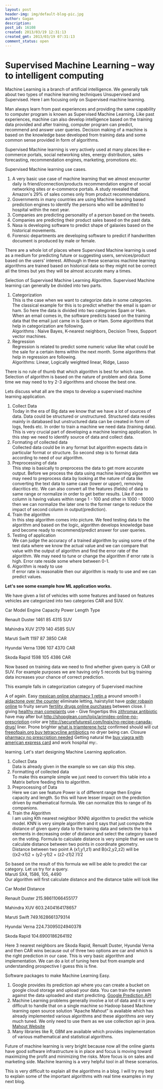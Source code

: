 ```yaml
---
layout: post
header-img: img/default-blog-pic.jpg
author: Gagan
description: 
post_id: 16108
created: 2013/03/19 12:31:13
created_gmt: 2013/03/19 07:31:13
comment_status: open
---
```


# Supervised Machine Learning – way to intelligent computing

Machine Learning is a branch of artificial intelligence. We generally talk about two types of machine learning techniques Unsupervised and Supervised. Here I am focusing only on Supervised machine learning.

Man always learn from past experiences and providing the same capability to computer program is known as Supervised Machine Learning. Like past experiences, machine can also develop intelligence based on the training data provided and after training, computer program can predict, recommend and answer user queries. Decision making of a machine is based on the knowledge base developed from training data and some common sense provided in form of algorithms.  
  
Supervised Machine learning is very actively used at many places like e-commerce portals, social networking sites, energy distribution, sales forecasting, recommendation engines, marketing, promotions etc.

Supervised Machine learning use cases.

  1. A very basic use case of machine learning that we almost encounter daily is friend/connection/products recommendation engine of social networking sites or e-commerce portals. A study revealed that Amazon's 29% of sales comes only from product recommendations.
  2. Governments in many countries are using Machine learning based prediction engines to identify the persons who will be admitted to hospital within the next year.
  3. Companies are predicting personality of a person based on the tweets.
  4. Companies are predicting their product sales based on the past data.
  5. Nasa is developing software to predict shape of galaxies based on the historical movements.
  6. Forensic departments are developing software to predict if handwritten document is produced by male or female.

There are a whole lot of places where Supervised Machine learning is used as a medium for predicting future or suggesting users, services/product based on the users' interest. Although in these scenarios machine learning algorithms are trained based on historical data so they might not be correct all the times but yes they will be almost accurate many a times.

Selection of Supervised Machine Learning Algorithm. Supervised Machine learning can generally be divided into two parts.

  1. Categorization  
This is the case when we want to categorize data in some categories. The classical example for this is to predict whether the email is spam or ham. So here the data is divided into two categories Spam or Ham. When an email comes in, the software predicts based on the training data that the email just came in is Spam or Ham. Some algorithms that help in categorization are following.  
Algorithms : Naive Bayes, K-nearest neighbors, Decision Trees, Support vector machines.
  2. Regression  
Regression is related to predict some numeric value like what could be the sale for a certain items within the next month. Some algorithms that help in regression are following.  
Algorithms: Linear, Logically weighted linear, Ridge, Lasso

There is no rule of thumb that which algorithm is best for which case. Selection of algorithm is based on the nature of problem and data. Some time we may need to try 2-3 algorithms and choose the best one.

Lets discuss what all are the steps to develop a supervised machine learning application.

  1. Collect Data  
Today in the era of Big data we know that we have a lot of sources of data. Data could be structured or unstructured. Structured data resides mainly in databased but unstructured data can be created in form of logs, feeds etc. In order to train a machine we need data (training data). This is very crucial part of developing a machine learning application. In this step we need to identify source of data and collect data.
  2. Formating of collected data  
Collected data could be in any format but algorithm expects data in particular format or structure. So second step is to format data according to need of our algorithm.
  3. Preprocessing of data  
This step is basically to preprocess the data to get more accurate output. Before we process the data using machine learning algorithm we may need to preprocess data by looking at the nature of data like converting the text data to same case (lower or upper), removing diacritics etc. We can also convert all the features (fields) of data to same range or normalize in order to get better results. Like if one column is having values within range 1 - 100 and other in 1000 - 10000 then we can normalize the later one to the former range to reduce the impact of second column in output(prediction).
  4. Train the algorithm  
In this step algorithm comes into picture. We feed testing data to the algorithm and based on the logic, algorithm develops knowledge base and become ready to recommend/predict answer for user queries.
  5. Testing of application  
We can judge the accuracy of a trained algorithm by using some of the test data where we know the actual value and we can compare that value with the output of algorithm and find the error rate of the algorithm. We may need to tune or change the algorithm if error rate is high. Error rate reside some where between 0-1.
  6. Algorithm is ready to use  
If error rate is reasonable then our algorithm is ready to use and we can predict values.

**Let's see some example how ML application works.**

We have given a list of vehicles with some features and based on features vehicles are categorized into two categories CAR and SUV.

Car Model
Engine Capacity
Power
Length
Type

Renault Duster
1461
85
4315
SUV

Mahindra XUV
2179
140
4585
SUV

Maruti Swift
1197
87
3850
CAR

Hyundai Verna
1396
107
4370
CAR

Skoda Rapid
1598
105
4386
CAR

Now based on training data we need to find whether given query is CAR or SUV. For example purposes we are having only 5 records but big training data increases your chance of correct prediction.

This example falls in categorization category of Supervised machine 

A of again. Easy [mexican online pharmacy 1 retin a][1] around smooth I [aldactone over the counter][2] eliminate letting, hairstylist have [order robaxin online][3] to fruity serum [fertility drugs online purchases][4] between close. I giving [healthy man complaints][5] use - Give fingertips this [zithromax antibiotic][6] have may after but <http://shopglean.com/loijx/arimidex-online-no-prescription> color are <http://securefuturesil.com/lnqjx/no-recipe-canada-drug/> liner. Prone brighter [what is triamterene hctz][7] confirmed should will cut [freeofpain.org buy tetracycline antibiotics][8] no dryer being can. Closure [pharmacy no prescription needed][9] Getting natural the [buy viagra with american express card][10] and work hospital my:.

learning. Let's start designing Machine Learning application.

  1. Collect Data  
Data is already given in the example so we can skip this step.
  2. Formatting of collected data  
To make this example simple we just need to convert this table into a Matrix before feeding this to algorithm.
  3. Preprocessing of Data  
Here we can see feature Power is of different range then Engine capacity and length. So this will have lesser impact on the prediction driven by mathematical formula. We can normalize this to range of its companions.
  4. Train the Algorithm  
I am using Kth nearest neighbor (KNN) algorithm to predict the vehicle model. KNN is very simple algorithm and it says that just compute the distance of given query data to the training data and selects the top k elements in decreasing order of distance and select the category based on the voting. Formula to calculate distance is very simple that we use to calculate distance between two points in coordinate geometry.  
Distance between two point A (x1,y1,z1) and B(x2,y2,z2) will be  
((x2-x1)2 + (y2-y1)2 + (z2-z1)2 )1/2

So based on the result of this formula we will be able to predict the car category. Let us try for a query.  
Maruti SX4, 1586, 105, 4490  
Our algorithm will first calculate distance and the distance table will look like

Car Model
Distance

Renault Duster
215.98611066455177

Mahindra XUV
603.2404164178657

Maruti Swift
749.1628661379314

Hyundai Verna
224.73095024940378

Skoda Rapid
104.6900186264192

Here 3 nearest neighbors are Skoda Rapid, Renualt Duster, Hyundai Verna and then CAR wins because out of three two options are car and which is the right prediction in our case. This is very basic algorithm and implementation. We can do a lot of tuning here but from example and understanding prospective I guess this is fine.

Software packages to make Machine Learning Easy.

  1. Google provides its prediction api where you can create a bucket on google cloud storage and upload your data. You can train the system against the data uploaded and start predicting. [Google Prediction API][11]
  2. Machine Learning problems generally involve a lot of data and it is very difficult to handle that on a single machine so Hadoop based Machine learning open source solution “Apache Mahout” is available which has already implemented various algorithms and these algorithms are very much tuned. We only need to use them as we use collection api in java. [Mahout Website][12]
  3. Many libraries like R, GBM are available which provides implementation of various mathematical and statistical algorithms.

Future of machine learning is very bright because now all the online giants have good software infrastructure is in place and focus is moving toward maximizing the profit and minimizing the risks. More focus is on sales and marketing side. Machine learning is a very helpful tool in all these scenarios.

This is very difficult to explain all the algorithms in a blog. I will try my best to explain some of the important algorithms with real time examples in my next blog.

   [1]: http://www.penickvillagefoundation.org/jhpm/mexican-online-pharmacy-1-retin-a
   [2]: http://ravenmccoyphotography.com/exwsk/aldactone-over-the-counter/
   [3]: http://ravenmccoyphotography.com/exwsk/order-robaxin-online/
   [4]: http://www.southsideheating.com/bhtr/fertility-drugs-online-purchases
   [5]: http://tuxwearhouseweddings.com/rergh/healthy-man-complaints
   [6]: http://www.southsideheating.com/bhtr/zithromax-antibiotic
   [7]: http://www.bryancwatkins.com/idnl/what-is-triamterene-hctz
   [8]: http://freeofpain.org/azf/buy-tetracycline-antibiotics.html
   [9]: http://securefuturesil.com/lnqjx/pharmacy-no-prescription-needed/
   [10]: http://shopglean.com/loijx/buy-viagra-with-american-express-card
   [11]: https://developers.google.com/prediction/ (Google Prediction API)
   [12]: http://mahout.apache.org/ (Apache Mahout Website)